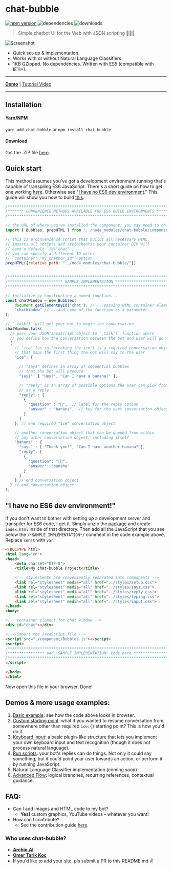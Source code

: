# chat-bubble
[![npm version](https://badge.fury.io/js/chat-bubble.svg)](https://badge.fury.io/js/chat-bubble)
![dependencies](https://david-dm.org/dmitrizzle/chat-bubble.svg)
![downloads](https://img.shields.io/npm/dt/chat-bubble.svg)

> Simple chatbot UI for the Web with JSON scripting 👋🤖🤙

![Screenshot](screenshot.gif?raw=true)

- Quick set-up & implementation.
- Works with or without Natural Language Classifiers.
- 1KB GZipped. No dependencies. Written with ES5 (compatible with IE11+).

***

**[Demo](#demos--more-usage-examples)** | [Tutorial Video](https://www.youtube.com/watch?v=fkJ935a7VSk)

***

## Installation
#### Yarn/NPM
`yarn add chat-bubble` or `npm install chat-bubble`

#### Download
Get the .ZIP file [here](https://github.com/dmitrizzle/chat-bubble/archive/master.zip).

## Quick start
This method assumes you've got a development environment running that's capable of transpiling ES6 JavaScript. There's a short guide on how to get one working [here](ENV.md). Otherwise see "[I have no ES6 dev environment](https://github.com/dmitrizzle/chat-bubble/new/master#i-have-no-es6-dev-environment)." This guide will show you how to build [this](https://dmitrizzle.github.io/chat-bubble/examples/1-basics.html).

```javascript
/************************************************************************/
/******* CONVENIENCE METHODS AVAILABLE FOR ES6 BUILD ENVIRONMENTS *******/
/************************************************************************/

// the URL of where you've installed the component; you may need to change this:
import { Bubbles, prepHTML } from "../node_modules/chat-bubble/component/Bubbles.js"

// this is a convenience script that builds all necessary HTML,
// imports all scripts and stylesheets; your container DIV will
// have a default `id="chat"`;
// you can specify a different ID with:
// `container: "my_chatbox_id"` option
prepHTML({relative_path: "../node_modules/chat-bubble/"})


/************************************************************************/
/************************ SAMPLE IMPLEMENTATION *************************/
/************************************************************************/

// initialize by constructing a named function...
const chatWindow = new Bubbles(
    document.getElementById('chat'), // ...passing HTML container element...
    "chatWindow" // ...and name of the function as a parameter
);

// `.talk()` will get your bot to begin the conversation
chatWindow.talk(
  // pass your JSON/JavaScript object to `.talk()` function where
  // you define how the conversation between the bot and user will go
  {
    // "ice" (as in "breaking the ice") is a required conversation object
    // that maps the first thing the bot will say to the user
    "ice": {

      // "says" defines an array of sequential bubbles
      // that the bot will produce
      "says": [ "Hey!", "Can I have a banana?" ],

      // "reply" is an array of possible options the user can pick from
      // as a reply
      "reply" : [
        {
          "question" : "🍌",  // label for the reply option
          "answer" : "banana",  // key for the next conversation object
        }
      ]
    }, // end required "ice" conversation object

    // another conversation object that can be queued from within
    // any other conversation object, including itself
    "banana" : {
      "says" : [ "Thank you!", "Can I have another banana?"],
      "reply": [
        {
          "question": "🍌🍌",
          "answer": "banana"
        }
      ]
    } // end conversation object
  } // end conversation object
);
```

## "I have no ES6 dev environment!"
If you don't want to bother with setting up a development server and transpiler for ES6 code, I get it. Simply unzip the [package](https://github.com/dmitrizzle/chat-bubble/archive/master.zip) and create `index.html` inside of that directory. Then add all the JavaScript that you see below the `/*SAMPLE IMPLEMENTATION*/` comment in the code example above. Replace `const` with `var`.

```html
<!DOCTYPE html>
<html lang="en">
<head>
	<meta charset="UTF-8">
	<title>My chat-bubble Project</title>

	<!-- stylesheets are conveniently separated into components -->
	<link rel="stylesheet" media="all" href="../styles/setup.css">
	<link rel="stylesheet" media="all" href="../styles/says.css">
	<link rel="stylesheet" media="all" href="../styles/reply.css">
	<link rel="stylesheet" media="all" href="../styles/typing.css">
	<link rel="stylesheet" media="all" href="../styles/input.css">
</head>
<body>

<!-- container element for chat window -->
<div id="chat"></div>

<!-- import the JavaScript file -->
<script src="./component/Bubbles.js"></script>
<script>
/************************************************************************/
/**************** add "SAMPLE IMPLEMENTATION" code here *****************/
/************************************************************************/
</script>

</body>
</html>
```
Now open this file in your browser. Done!

## Demos & more usage examples:
1. [Basic example](https://dmitrizzle.github.io/chat-bubble/examples/1-basics.html): see how the code above looks in browser.
2. [Custom starting point](https://dmitrizzle.github.io/chat-bubble/examples/2-custom-starting-point.html): what if you wanted to resume conversation from somewhere other than required `ice:{}` starting point? This is how you'd do it.
3. [Keyboard input](https://dmitrizzle.github.io/chat-bubble/examples/3-keyboard-input.html): a basic plugin-like structure that lets you implement your own keyboard input and text recognition (though it does not process natural language).
4. [Run scripts](https://dmitrizzle.github.io/chat-bubble/examples/4-run-scripts.html): your bot's replies can do things. Not only it could say something, but it could point your user towards an action, or perform it by running JavaScript.
5. Natural Language Classifier implementation (coming soon)
6. [Advanced Flow](https://dmitrizzle.github.io/chat-bubble/examples/6-advanced-flow.html): logical branches, recurring references, contextual guidance.

## FAQ:
- Can I add images and HTML code to my bot?
  - **Yes!** custom graphics, YouTube videos - whatever you want!
- How can I contribute?
  - See the contribution guide [here](CONTRIBUTING.md).

### Who uses chat-bubble?
- **[Archie.AI](https://www.archie.ai)**
- **[Omer Tarik Koc](https://omertarikkoc.com)**
- If you'd like to add your site, pls submit a PR to this README.md ✌️
